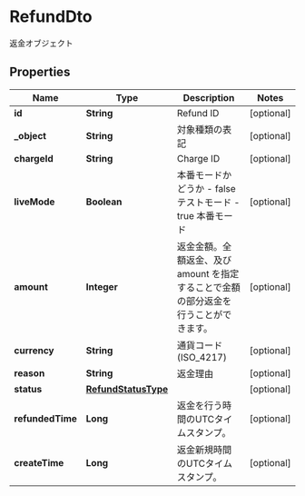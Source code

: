 

# RefundDto

返金オブジェクト
## Properties

Name | Type | Description | Notes
------------ | ------------- | ------------- | -------------
**id** | **String** | Refund ID |  [optional]
**_object** | **String** | 対象種類の表記 |  [optional]
**chargeId** | **String** | Charge ID |  [optional]
**liveMode** | **Boolean** | 本番モードかどうか - false テストモード - true 本番モード  |  [optional]
**amount** | **Integer** | 返金金額。全額返金、及び amount を指定することで金額の部分返金を行うことができます。 |  [optional]
**currency** | **String** | 通貨コード (ISO_4217) |  [optional]
**reason** | **String** | 返金理由 |  [optional]
**status** | [**RefundStatusType**](RefundStatusType.md) |  |  [optional]
**refundedTime** | **Long** | 返金を行う時間のUTCタイムスタンプ。 |  [optional]
**createTime** | **Long** | 返金新規時間のUTCタイムスタンプ。 |  [optional]



